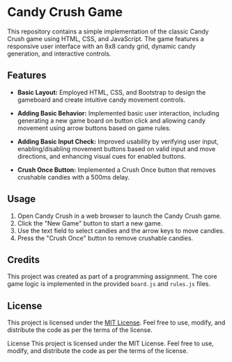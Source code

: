# Candy Crush Game

This repository contains a simple implementation of the classic Candy Crush game using HTML, CSS, and JavaScript. The game features a responsive user interface with an 8x8 candy grid, dynamic candy generation, and interactive controls.

## Features

- **Basic Layout:** Employed HTML, CSS, and Bootstrap to design the gameboard and create intuitive candy movement controls.

- **Adding Basic Behavior:** Implemented basic user interaction, including generating a new game board on button click and allowing candy movement using arrow buttons based on game rules.

- **Adding Basic Input Check:** Improved usability by verifying user input, enabling/disabling movement buttons based on valid input and move directions, and enhancing visual cues for enabled buttons.

- **Crush Once Button:** Implemented a Crush Once button that removes crushable candies with a 500ms delay.

## Usage

1. Open Candy Crush in a web browser to launch the Candy Crush game.
2. Click the "New Game" button to start a new game.
3. Use the text field to select candies and the arrow keys to move candies.
4. Press the "Crush Once" button to remove crushable candies.

## Credits

This project was created as part of a programming assignment. The core game logic is implemented in the provided `board.js` and `rules.js` files.

## License

This project is licensed under the [MIT License](LICENSE.md). Feel free to use, modify, and distribute the code as per the terms of the license.

License
This project is licensed under the MIT License. Feel free to use, modify, and distribute the code as per the terms of the license.
